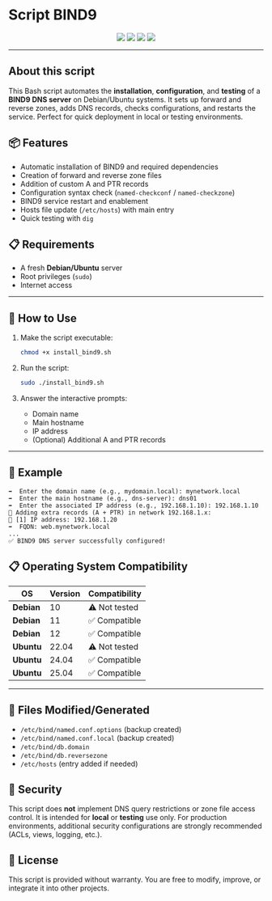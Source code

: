 # Script BIND9

<p align="center">
  <img src="https://img.shields.io/badge/Built%20with-Bash-1f425f?style=for-the-badge">
  <img src="https://img.shields.io/badge/License-MIT-green?style=for-the-badge">
  <img src="https://img.shields.io/badge/BIND9-DNS-blue?style=for-the-badge">
  <img src="https://img.shields.io/badge/OS-Debian%2FUbuntu-yellow?style=for-the-badge">
</p>

---
## About this script

This Bash script automates the **installation**, **configuration**, and **testing** of a **BIND9 DNS server** on Debian/Ubuntu systems. It sets up forward and reverse zones, adds DNS records, checks configurations, and restarts the service. Perfect for quick deployment in local or testing environments.

## 📦 Features

- Automatic installation of BIND9 and required dependencies
- Creation of forward and reverse zone files
- Addition of custom A and PTR records
- Configuration syntax check (`named-checkconf` / `named-checkzone`)
- BIND9 service restart and enablement
- Hosts file update (`/etc/hosts`) with main entry
- Quick testing with `dig`
  
## 📋 Requirements

- A fresh **Debian/Ubuntu** server
- Root privileges (`sudo`)
- Internet access

---

## 🚀 How to Use

1. Make the script executable:
   ```bash
   chmod +x install_bind9.sh
   ```

2. Run the script:
   ```bash
   sudo ./install_bind9.sh
   ```

3. Answer the interactive prompts:
   - Domain name
   - Main hostname
   - IP address
   - (Optional) Additional A and PTR records

---

## 📝 Example

```
➡️  Enter the domain name (e.g., mydomain.local): mynetwork.local
➡️  Enter the main hostname (e.g., dns-server): dns01
➡️  Enter the associated IP address (e.g., 192.168.1.10): 192.168.1.10
📌 Adding extra records (A + PTR) in network 192.168.1.x:
📝 [1] IP address: 192.168.1.20
➡️  FQDN: web.mynetwork.local
...
✅ BIND9 DNS server successfully configured!
```

## 📋 Operating System Compatibility

| **OS**      | **Version** | **Compatibility**   |
|-------------|-------------|---------------------|
| **Debian**  | 10          | ⚠️ Not tested       |
| **Debian**  | 11          | ✅ Compatible       |
| **Debian**  | 12          | ✅ Compatible       |
| **Ubuntu**  | 22.04       | ⚠️ Not tested       |
| **Ubuntu**  | 24.04       | ✅ Compatible       |
| **Ubuntu**  | 25.04       | ✅ Compatible       |

---

## 📁 Files Modified/Generated

- `/etc/bind/named.conf.options` (backup created)
- `/etc/bind/named.conf.local` (backup created)
- `/etc/bind/db.domain`
- `/etc/bind/db.reversezone`
- `/etc/hosts` (entry added if needed)

## 🔐 Security

This script does **not** implement DNS query restrictions or zone file access control. It is intended for **local** or **testing** use only. For production environments, additional security configurations are strongly recommended (ACLs, views, logging, etc.).

## 📜 License

This script is provided without warranty. You are free to modify, improve, or integrate it into other projects.
